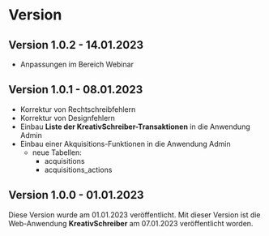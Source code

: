 # Version

## Version 1.0.2 - 14.01.2023
- Anpassungen im Bereich Webinar

## Version 1.0.1 - 08.01.2023
- Korrektur von Rechtschreibfehlern
- Korrektur von Designfehlern
- Einbau **Liste der KreativSchreiber-Transaktionen** in die Anwendung Admin
- Einbau einer Akquisitions-Funktionen in die Anwendung Admin
  - neue Tabellen:
    - acquisitions
    - acquisitions_actions

## Version 1.0.0 - 01.01.2023

Diese Version wurde am 01.01.2023 veröffentlicht. 
Mit dieser Version ist die Web-Anwendung **KreativSchreiber** am 07.01.2023 veröffentlicht worden.
